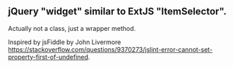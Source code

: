 jQuery "widget" similar to ExtJS "ItemSelector".
------------------------------------------------

Actually not a class, just a wrapper method.

Inspired by jsFiddle by John Livermore https://stackoverflow.com/questions/9370273/jslint-error-cannot-set-property-first-of-undefined.

